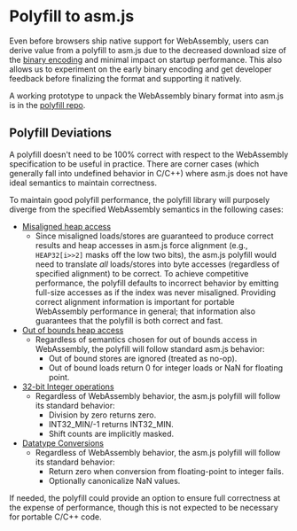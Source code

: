 # Polyfill to asm.js

Even before browsers ship native support for WebAssembly, users can derive
value from a polyfill to asm.js due to the decreased download size of the
[binary encoding](BinaryEncoding.md) and minimal impact on startup performance.
This also allows us to experiment on the early binary encoding and get
developer feedback before finalizing the format and supporting it natively.

A working prototype to unpack the WebAssembly binary format into asm.js is in
the [polyfill repo](https://github.com/WebAssembly/polyfill).

## Polyfill Deviations

A polyfill doesn't need to be 100% correct with respect to the WebAssembly
specification to be useful in practice. There are corner cases (which
generally fall into undefined behavior in C/C++) where asm.js does not have
ideal semantics to maintain correctness.

To maintain good polyfill performance, the polyfill library will purposely
diverge from the specified WebAssembly semantics in the following cases:

* [Misaligned heap access](AstSemantics.md#alignment)
  * Since misaligned loads/stores are guaranteed to produce correct results and
    heap accesses in asm.js force alignment (e.g., `HEAP32[i>>2]` masks off the
    low two bits), the asm.js polyfill would need to translate *all*
    loads/stores into byte accesses (regardless of specified alignment) to be
    correct. To achieve competitive performance, the polyfill defaults
    to incorrect behavior by emitting full-size accesses as if the index was
    never misaligned. Providing correct alignment information is important for
    portable WebAssembly performance in general; that information also
    guarantees that the polyfill is both correct and fast.
* [Out of bounds heap access](AstSemantics.md#out-of-bounds)
  * Regardless of semantics chosen for out of bounds access in WebAssembly, the
    polyfill will follow standard asm.js behavior:
    * Out of bound stores are ignored (treated as no-op).
    * Out of bound loads return 0 for integer loads or NaN for floating point.
* [32-bit Integer operations](AstSemantics.md#32-bit-integer-operations)
  * Regardless of WebAssembly behavior, the asm.js polyfill will follow its
    standard behavior:
    * Division by zero returns zero.
    * INT32_MIN/-1 returns INT32_MIN.
    * Shift counts are implicitly masked.
* [Datatype Conversions](AstSemantics.md#datatype-conversions-truncations-reinterpretations-promotions-and-demotions)
  * Regardless of WebAssembly behavior, the asm.js polyfill will follow its
    standard behavior:
    * Return zero when conversion from floating-point to integer fails.
    * Optionally canonicalize NaN values.

If needed, the polyfill could provide an option to ensure full correctness
at the expense of performance, though this is not expected to be necessary
for portable C/C++ code.
